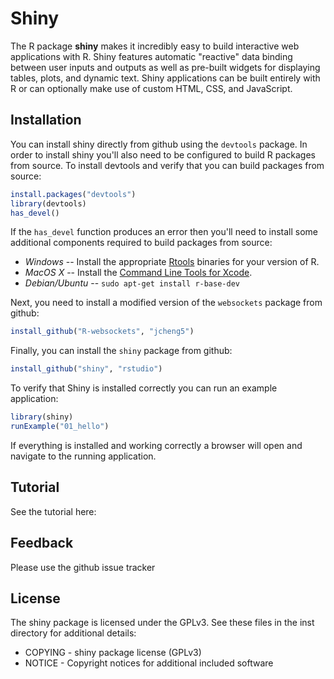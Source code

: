 # Shiny 

The R package **shiny** makes it incredibly easy to build interactive web applications with R. Shiny features automatic "reactive" data binding between user inputs and outputs as well as pre-built widgets for displaying tables, plots, and dynamic text. Shiny applications can be built entirely with R or can optionally make use of custom HTML, CSS, and JavaScript.


## Installation

You can install shiny directly from github using the `devtools` package. In order to install shiny you'll also need to be configured to build R packages from source. To install devtools and verify that you can build packages from source:

```r
install.packages("devtools")
library(devtools)
has_devel()
```
If the `has_devel` function produces an error then you'll need to install some additional components required to build packages from source:

- *Windows* -- Install the appropriate [Rtools](http://cran.r-project.org/bin/windows/Rtools/) binaries for your version of R.
- *MacOS X* -- Install the [Command Line Tools for Xcode](https://developer.apple.com/downloads/).
- *Debian/Ubuntu* -- `sudo apt-get install r-base-dev`

Next, you need to install a modified version of the `websockets` package from github:

```r
install_github("R-websockets", "jcheng5")
```

Finally, you can install the `shiny` package from github:

```r
install_github("shiny", "rstudio")
```

To verify that Shiny is installed correctly you can run an example application:

```r
library(shiny)
runExample("01_hello")
```

If everything is installed and working correctly a browser will open and navigate to the running application. 

## Tutorial

See the tutorial here: 

## Feedback 

Please use the github issue tracker

## License

The shiny package is licensed under the GPLv3. See these files in the inst
directory for additional details:

- COPYING - shiny package license (GPLv3)
- NOTICE  - Copyright notices for additional included software

